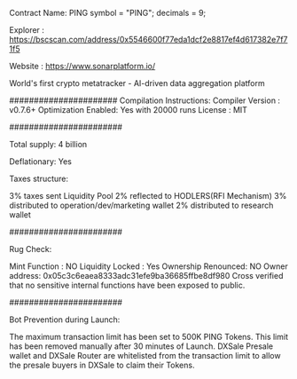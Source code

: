 Contract Name: PING
symbol = "PING";
decimals = 9;

Explorer : https://bscscan.com/address/0x5546600f77eda1dcf2e8817ef4d617382e7f71f5

Website : https://www.sonarplatform.io/

World's first crypto metatracker - AI-driven data aggregation platform

######################
Compilation Instructions:
Compiler Version : v0.7.6+
Optimization Enabled: Yes with 20000 runs
License : MIT

#######################

Total supply: 4 billion

Deflationary: Yes

Taxes structure:

3% taxes sent Liquidity Pool
2% reflected to HODLERS(RFI Mechanism)
3% distributed to operation/dev/marketing wallet
2% distributed to research wallet

#######################

Rug Check:

Mint Function : NO
Liquidity Locked : Yes
Ownership Renounced: NO
Owner address: 0x05c3c6eaea8333adc31efe9ba36685ffbe8df980 
Cross verified that no sensitive internal functions have been exposed to public.

#######################

Bot Prevention during Launch:

The maximum transaction limit has been set to 500K PING Tokens. This limit has been removed manually after 30 minutes of Launch.
DXSale Presale wallet and DXSale Router are whitelisted from the transaction limit to allow the presale buyers in DXSale to claim their Tokens.
